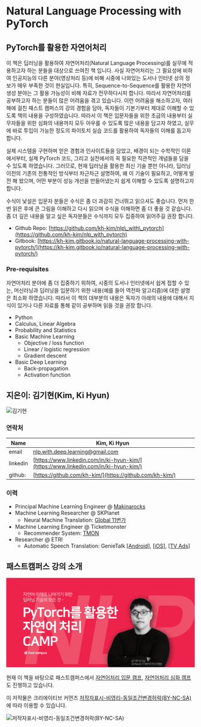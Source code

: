 # Natural Language Processing with PyTorch

## PyTorch를 활용한 자연어처리

이 책은 딥러닝을 활용하여 자연어처리(Natural Language Processing)를 실무에 적용하고자 하는 분들을 대상으로 쓰여진 책 입니다. 사실 자연어처리는 그 필요성에 비하여 인공지능의 다른 분야(영상처리 등)에 비해 시중에 나와있는 도서나 인터넷 상의 정보가 매우 부족한 것이 현실입니다. 특히, Sequence-to-Sequence를 활용한 자연어 생성 분야는 그 활용 가능성이 비해 자료가 전무하다시피 합니다. 따라서 자연어처리를 공부하고자 하는 분들이 많은 어려움을 겪고 있습니다. 이런 어려움을 해소하고자, 여러해에 걸친 패스트 캠퍼스의 강의 경험을 담아, 독자들이 기본기부터 제대로 이해할 수 있도록 책의 내용을 구성하였습니다. 따라서 이 책은 입문자들을 위한 초급의 내용부터 실무자들을 위한 심화의 내용까지 모두 아우를 수 있도록 많은 내용을 담고자 하였고, 실무에 바로 투입이 가능한 정도의 파이토치 실습 코드를 활용하여 독자들의 이해를 돕고자 합니다.

실제 시스템을 구현하며 얻은 경험과 인사이트들을 담았고, 배경이 되는 수학적인 이론에서부터, 실제 PyTorch 코드, 그리고 실전에서의 꼭 필요한 직관적인 개념들을 담을 수 있도록 하였습니다. 그러므로, 현재 딥러닝을 활용한 최신 기술 뿐만 아니라, 딥러닝 이전의 기존의 전통적인 방식부터 차근차근 설명하여, 왜 이 기술이 필요하고, 어떻게 발전 해 왔으며, 어떤 부분이 성능 개선을 만들어냈는지 쉽게 이해할 수 있도록 설명하고자 합니다.

수식이 낯설은 입문자 분들은 수식은 좀 더 과감히 건너뛰고 읽으셔도 좋습니다. 먼저 한번 읽은 후에 큰 그림을 이해하고 다시 읽으며 수식을 이해하면 좀 더 좋을 것 같습니다. 좀 더 깊은 내용을 알고 싶은 독자분들은 수식까지 모두 집중하여 읽어주길 권장 합니다.

* Github Repo: [https://github.com/kh-kim/nlp\_with\_pytorch](https://github.com/kh-kim/nlp_with_pytorch)
* Gitbook: [https://kh-kim.gitbook.io/natural-language-processing-with-pytorch/](https://kh-kim.gitbook.io/natural-language-processing-with-pytorch/)

### Pre-requisites

자연어처리 분야에 좀 더 집중하기 위하여, 시중의 도서나 인터넷에서 쉽게 접할 수 있는, 머신러닝과 딥러닝을 입문하기 위한 내용(예를 들어 역전파 알고리즘)에 대한 설명은 최소화 하였습니다. 따라서 이 책의 대부분의 내용은 독자가 아래의 내용에 대해서 지식이 있거나 다른 자료를 통해 같이 공부하며 읽을 것을 권장 합니다.

* Python
* Calculus, Linear Algebra
* Probability and Statistics
* Basic Machine Learning
  * Objective / loss function
  * Linear / logistic regression
  * Gradient descent
* Basic Deep Learning
  * Back-propagation
  * Activation function

## 지은이: 김기현(Kim, Ki Hyun)

![김기현](../assets/author.gif)

### 연락처

|Name|Kim, Ki Hyun|
|-|-|
|email|nlp.with.deep.learning@gmail.com|
|linkedin|[https://www.linkedin.com/in/ki-hyun-kim/](https://www.linkedin.com/in/ki-hyun-kim/)|
|github:|[https://github.com/kh-kim/](https://github.com/kh-kim/)|

### 이력

* Principal Machine Learning Engineer @ [Makinarocks](http://makinarocks.ai)
* Machine Learning Researcher @ SKPlanet 
  * Neural Machine Translation: [Global 11번가](http://global.11st.co.kr/html/en/main_en.html?trlang=en)
* Machine Learning Engineer @ Ticketmonster 
  * Recommender System: [TMON](http://www.ticketmonster.co.kr/)
* Researcher @ ETRI 
  * Automatic Speech Translation: GenieTalk \[[Android](https://play.google.com/store/apps/details?id=com.hancom.interfree.genietalk&hl=ko)\], \[[iOS](https://itunes.apple.com/kr/app/지니톡-genietalk/id1104930501?mt=8)\], \[[TV Ads](https://www.youtube.com/watch?v=Jda0G0yhWpM)\]

## 패스트캠퍼스 강의 소개
![자연어처리 심화 캠프](./assets/fastcampus_lecture.png)

현재 이 책을 바탕으로 패스트캠퍼스에서 [자연어처리 입문 캠프](https://www.fastcampus.co.kr/data_camp_nlpbasic/), [자연어처리 심화 캠프](http://www.fastcampus.co.kr/data_camp_nlpadv/)도 진행하고 있습니다.

이 저작물은 크리에이티브 커먼즈 [저작자표시-비영리-동일조건변경허락(BY-NC-SA)](https://creativecommons.org/licenses/by-nc-sa/2.0/kr/)에 따라 이용할 수 있습니다.

![저작자표시-비영리-동일조건변경허락(BY-NC-SA)](../assets/ccl.png)
